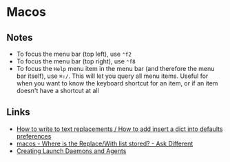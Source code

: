 # Macos

## Notes

- To focus the menu bar (top left), use `⌃f2`
- To focus the menu bar (top right), use `⌃f8`
- To focus the `Help` menu item in the menu bar (and therefore the menu bar itself), use `⌘⇧/`. This will let you query all menu items. Useful for when you want to know the keyboard shortcut for an item, or if an item doesn't have a shortcut at all

## Links

- [How to write to text replacements / How to add insert a dict into defaults preferences](https://apple.stackexchange.com/questions/110776/writing-to-nsuserdictionaryreplacementitems-with-defaults)
- [macos - Where is the Replace/With list stored? - Ask Different](https://apple.stackexchange.com/questions/124048/where-is-the-replace-with-list-stored)
- [Creating Launch Daemons and Agents](https://developer.apple.com/library/archive/documentation/MacOSX/Conceptual/BPSystemStartup/Chapters/CreatingLaunchdJobs.html)
